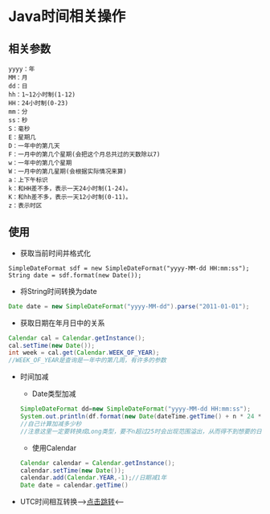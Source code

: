 # Java时间相关操作
## 相关参数
````
yyyy：年  
MM：月  
dd：日  
hh：1~12小时制(1-12)  
HH：24小时制(0-23)  
mm：分  
ss：秒  
S：毫秒  
E：星期几  
D：一年中的第几天  
F：一月中的第几个星期(会把这个月总共过的天数除以7)  
w：一年中的第几个星期  
W：一月中的第几星期(会根据实际情况来算)  
a：上下午标识  
k：和HH差不多，表示一天24小时制(1-24)。  
K：和hh差不多，表示一天12小时制(0-11)。  
z：表示时区    
````
## 使用
- 获取当前时间并格式化
```
SimpleDateFormat sdf = new SimpleDateFormat("yyyy-MM-dd HH:mm:ss");
String date = sdf.format(new Date());
```

- 将String时间转换为date
```java
Date date = new SimpleDateFormat("yyyy-MM-dd").parse("2011-01-01");
```

- 获取日期在年月日中的关系
```java
Calendar cal = Calendar.getInstance();
cal.setTime(new Date());
int week = cal.get(Calendar.WEEK_OF_YEAR);
//WEEK_OF_YEAR是查询是一年中的第几周，有许多的参数
```

- 时间加减
    - Date类型加减
    ```java
    SimpleDateFormat dd=new SimpleDateFormat("yyyy-MM-dd HH:mm:ss");     
    System.out.println(df.format(new Date(dateTime.getTime() + n * 24 * 60 * 60 * 1000L))); 
    //自己计算加减多少秒
    //注意这里一定要转换成Long类型，要不n超过25时会出现范围溢出，从而得不到想要的日期值 
    ```
    - 使用Calendar
    ```java
    Calendar calendar = Calendar.getInstance();
    calendar.setTime(new Date());
    calendar.add(Calendar.YEAR,-1);//日期减1年
    Date date = calendar.getTime()
    ```

- UTC时间相互转换-->[点击跳转](/Language/Java/Utils/UTCTransform.md)<--